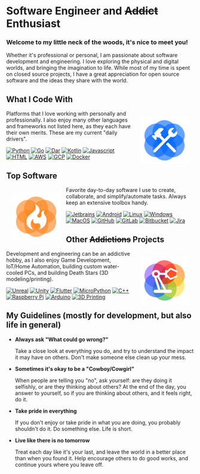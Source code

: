 # Software Engineer and ~~Addict~~ Enthusiast

### Welcome to my little neck of the woods, it's nice to meet you!

Whether it's professional or personal, I am passionate about software development and engineering.
I love exploring the physical and digital worlds, and bringing the imagination to life.
While most of my time is spent on closed source projects, I have a great appreciation for open source software
and the ideas they share with the world.

## What I Code With

<img width="128" align='right' style="padding:16px" src="./images/construction.svg"/>

Platforms that I love working with personally and professionally.
I also enjoy many other languages and frameworks not listed here, as they each have their own merits.
These are my current "daily drivers".

[![Python](https://img.shields.io/badge/python-white?style=for-the-badge&logo=python&logoColor=white&labelColor=%233776AB&color=%233776AB)](https://docs.python.org/)
[![Go](https://img.shields.io/badge/go-white?style=for-the-badge&logo=go&logoColor=white&labelColor=%2300ADD8&color=%2300ADD8)](https://go.dev/)
[![Dar](https://img.shields.io/badge/dart-white?style=for-the-badge&logo=dart&logoColor=white&labelColor=%230175C2&color=%230175C2)](https://dart.dev/)
[![Kotlin](https://img.shields.io/badge/kotlin%2Fjava-white?style=for-the-badge&logo=kotlin&logoColor=white&labelColor=%237F52FF&color=%237F52FF)](https://kotlinlang.org/)
[![Javascript](https://img.shields.io/badge/javascript-white?style=for-the-badge&logo=javascript&logoColor=black&labelColor=%23F7DF1E&color=%23F7DF1E)](https://en.wikipedia.org/wiki/JavaScript)
[![HTML](https://img.shields.io/badge/html%2Fcss-white?style=for-the-badge&logo=html5&logoColor=white&labelColor=%23E34F26&color=%23E34F26)](https://en.wikipedia.org/wiki/HTML)
[![AWS](https://img.shields.io/badge/aws-white?style=for-the-badge&logo=amazonaws&logoColor=white&labelColor=%23232F3E&color=%23232F3E)](https://aws.amazon.com/)
[![GCP](https://img.shields.io/badge/gcp-white?style=for-the-badge&logo=googlecloud&logoColor=white&labelColor=%234285F4&color=%234285F4)](https://cloud.google.com/)
[![Docker](https://img.shields.io/badge/docker-white?style=for-the-badge&logo=docker&logoColor=white&labelColor=%232496ED&color=%232496ED)](https://www.docker.com/)
<br/>

## Top Software

<img width="128" align='left' style="padding:16px" src="./images/hot.svg"/>

Favorite day-to-day software I use to create, collaborate, and simplify/automate tasks.
Always keep an extensive toolbox handy.

[![Jetbrains](https://img.shields.io/badge/jetbrains-white?style=for-the-badge&logo=jetbrains&logoColor=white&labelColor=%23000000&color=%23000000)](https://www.jetbrains.com/)
[![Android](https://img.shields.io/badge/android-white?style=for-the-badge&logo=android&logoColor=white&labelColor=%233DDC84&color=%233DDC84)](https://www.android.com/)
[![Linux](https://img.shields.io/badge/linux-white?style=for-the-badge&logo=linux&logoColor=black&labelColor=%23FCC624&color=%23FCC624)](https://www.linuxfoundation.org/)
[![Windows](https://img.shields.io/badge/windows-white?style=for-the-badge&logo=windows&logoColor=white&labelColor=%230078D6&color=%230078D6)](https://microsoft.com/en-us/windows)
[![MacOS](https://img.shields.io/badge/macos%2Fios-white?style=for-the-badge&logo=apple&logoColor=white&labelColor=%23000000&color=%23000000)](https://www.apple.com/macos)
[![GitHub](https://img.shields.io/badge/github-white?style=for-the-badge&logo=github&logoColor=white&labelColor=%23181717&color=%23181717)](https://github.com/)
[![GitLab](https://img.shields.io/badge/gitlab-white?style=for-the-badge&logo=gitlab&logoColor=white&labelColor=%23FC6D26&color=%23FC6D26)](https://gitlab.com/)
[![Bitbucket](https://img.shields.io/badge/bitbucket-white?style=for-the-badge&logo=bitbucket&logoColor=white&labelColor=%230052CC&color=%230052CC)](https://bitbucket.org/)
[![Jira](https://img.shields.io/badge/jira-white?style=for-the-badge&logo=jirasoftware&logoColor=white&labelColor=%230052CC&color=%230052CC)](https://www.atlassian.com/software/jira)
<br/>

## Other ~~Addictions~~ Projects

<img width="128" align='right' style="padding:16px" src="./images/engineering.svg"/>

Development and engineering can be an addictive hobby, as I also enjoy Game Development, IoT/Home Automation,
building custom water-cooled PCs, and building Death Stars (3D modeling/printing).

[![Unreal](https://img.shields.io/badge/unreal-white?style=for-the-badge&logo=unrealengine&logoColor=white&labelColor=%230E1128&color=%230E1128)](https://www.unrealengine.com/)
[![Unity](https://img.shields.io/badge/unity-white?style=for-the-badge&logo=unity&logoColor=white&labelColor=black&color=black)](https://unity.com/)
[![Flutter](https://img.shields.io/badge/flutter-white?style=for-the-badge&logo=flutter&logoColor=white&labelColor=%2302569B&color=%2302569B)](https://flutter.dev/)
[![MicroPython](https://img.shields.io/badge/micropython-white?style=for-the-badge&logo=micropython&logoColor=white&labelColor=%232B2728&color=%232B2728)](https://micropython.org/)
[![C++](https://img.shields.io/badge/c%2Fc%2B%2B-white?style=for-the-badge&logo=cplusplus&logoColor=white&labelColor=%2300599C&color=%2300599C)](https://en.wikipedia.org/wiki/C%2B%2B)
[![Raspberry Pi](https://img.shields.io/badge/raspberry%20pi-white?style=for-the-badge&logo=raspberrypi&logoColor=white&labelColor=%23A22846&color=%23A22846)](https://www.raspberrypi.com/)
[![Arduino](https://img.shields.io/badge/arduino-white?style=for-the-badge&logo=arduino&logoColor=white&labelColor=%2300979D&color=%2300979D)](https://www.arduino.cc/)
[![3D Printing](https://img.shields.io/badge/3d_design%2Fprinting-white?style=for-the-badge&logo=thingiverse&logoColor=white&labelColor=%23248BFB&color=%23248BFB)](https://www.thingiverse.com/)
<br/>

## My Guidelines (mostly for development, but also life in general)

- **Always ask "What could go wrong?"**

  Take a close look at everything you do, and try to understand the impact it may have on others.
  Don't make someone else clean up your mess.


- **Sometimes it's okay to be a "Cowboy/Cowgirl"**

  When people are telling you "no", ask yourself: are they doing it selfishly, or are they thinking about others?
  At the end of the day, you answer to yourself, so if you are thinking about others, and it feels right, do it.


- **Take pride in everything**

  If you don't enjoy or take pride in what you are doing, you probably shouldn't do it. Do something else.
  Life is short.


- **Live like there is no tomorrow**

  Treat each day like it's your last, and leave the world in a better place than when you found it.
  Help encourage others to do good works, and continue yours where you leave off.
